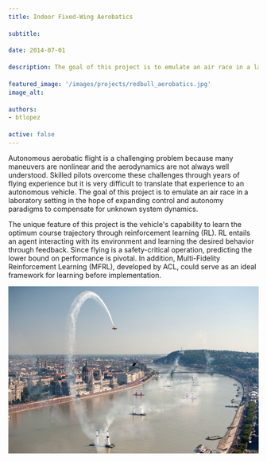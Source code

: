 ```yaml
---
title: Indoor Fixed-Wing Aerobatics

subtitle:

date: 2014-07-01

description: The goal of this project is to emulate an air race in a laboratory setting in the hope of expanding control and autonomy paradigms to compensate for unknown system dynamics.

featured_image: '/images/projects/redbull_aerobatics.jpg'
image_alt: 

authors:
- btlopez

active: false
---
```


Autonomous aerobatic flight is a challenging problem because many maneuvers are nonlinear and the aerodynamics are not always well understood. Skilled pilots overcome these challenges through years of flying experience but it is very difficult to translate that experience to an autonomous vehicle. The goal of this project is to emulate an air race in a laboratory setting in the hope of expanding control and autonomy paradigms to compensate for unknown system dynamics.

The unique feature of this project is the vehicle's capability to learn the optimum course trajectory through reinforcement learning (RL). RL entails an agent interacting with its environment and learning the desired behavior through feedback. Since flying is a safety-critical operation, predicting the lower bound on performance is pivotal. In addition, Multi-Fidelity Reinforcement Learning (MFRL), developed by ACL, could serve as an ideal framework for learning before implementation. 

![](/images/projects/redbull_aerobatics.jpg)